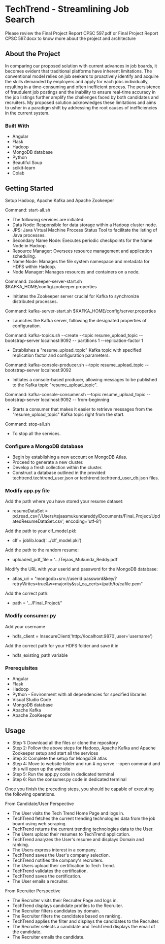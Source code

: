 # TechTrend - Streamlining Job Search 

Please review the Final Project Report CPSC 597.pdf or Final Project Report CPSC 597.docx to know more about the project and architecture

## About the Project

In comparing our proposed solution with current advances in job boards, it becomes evident that traditional platforms have inherent limitations. The conventional model relies on job seekers to proactively identify and acquire the skills demanded by employers and apply for each jobs individually, resulting in a time-consuming and often inefficient process. The persistence of fraudulent job postings and the inability to ensure real-time accuracy in the job listings further amplify the challenges faced by both candidates and recruiters. My proposed solution acknowledges these limitations and aims to usher in a paradigm shift by addressing the root causes of inefficiencies in the current system.

### Built With

- Angular
- Flask
- Hadoop
- MongoDB database 
- Python
- Beautiful Soup
- scikit-learn
- Colab

## Getting Started

Setup Hadoop, Apache Kafka and Apache Zookeeper 

Command: start-all.sh
- The following services are initiated:
- Data Node: Responsible for data storage within a Hadoop cluster node.
- JPS: Java Virtual Machine Process Status Tool to facilitate the listing of Java processes.
- Secondary Name Node: Executes periodic checkpoints for the Name Node in Hadoop.
- Resource Manager: Oversees resource management and application scheduling.
- Name Node: Manages the file system namespace and metadata for HDFS within Hadoop.
- Node Manager: Manages resources and containers on a node.

Command: zookeeper-server-start.sh $KAFKA_HOME/config/zookeeper.properties
- Initiates the Zookeeper server crucial for Kafka to synchronize distributed processes.

Command: kafka-server-start.sh $KAFKA_HOME/config/server.properties
- Launches the Kafka server, following the designated properties of configuration.

Command: kafka-topics.sh --create --topic resume_upload_topic --bootstrap-server localhost:9092 -- partitions 1 --replication-factor 1
- Establishes a "resume_upload_topic" Kafka topic with specified replication factor and configuration parameters.

Command: kafka-console-producer.sh --topic resume_upload_topic --bootstrap-server localhost:9092
- Initiates a console-based producer, allowing messages to be published to the Kafka topic "resume_upload_topic".

Command: kafka-console-consumer.sh --topic resume_upload_topic --bootstrap-server localhost:9092 -- from-beginning
- Starts a consumer that makes it easier to retrieve messages from the "resume_upload_topic" Kafka topic right from the start.

Command: stop-all.sh
- To stop all the services.

### Configure a MongoDB database
- Begin by establishing a new account on MongoDB Atlas.
- Proceed to generate a new cluster.
- Develop a fresh collection within the cluster.
- Construct a database outlined in the provided techtrend.techtrend_user.json or techtrend.techtrend_user_db.json files.

### Modify app.py file

Add the path where you have stored your resume dataset:
- resumeDataSet = pd.read_csv('/Users/tejaasmukundareddy/Documents/Final_Project/UpdatedResumeDataSet.csv', encoding='utf-8')

Add the path to your clf_model.pkl:
- clf = joblib.load('.../clf_model.pkl')

Add the path to the random resume:
- uploaded_pdf_file = '.../Tejaas_Mukunda_Reddy.pdf'

Modify the URL with your userid and password for the MongoDB database:
- atlas_uri = "mongodb+srv://userid:password&key/?retryWrites=true&w=majority&ssl_ca_certs=/path/to/cafile.pem"

Add the correct path:
- path = '.../Final_Project/'

### Modify consumer.py

Add your username
- hdfs_client = InsecureClient('http://localhost:9870',user='username')

Add the correct path for your HDFS folder and save it in 
- hdfs_existing_path variable

### Prerequisites

- Angular
- Flask
- Hadoop
- Python - Environment with all dependencies for specified libraries
- Visual Studio Code
- MongoDB database
- Apache Kafka
- Apache ZooKeeper

## Usage

- Step 1: Download all the files or clone the repository
- Step 2: Follow the above steps for Hadoop, Apache Kafka and Apache Zookeeper setup and start all the services
- Step 3: Complete the setup for MongoDB atlas
- Step 4: Move to website folder and run # ng serve --open command and this will open up the website
- Step 5: Run the app.py code in dedicated terminal
- Step 6: Run the consumer.py code in dedicated terminal

Once you finish the preceding steps, you should be capable of executing the following operations.

From Candidate/User Perspective
- The User visits the Tech Trend Home Page and logs in.
- TechTrend fetches the current trending technologies data from the job board using web scraping.
- TechTrend returns the current trending technologies data to the User.
- The Users upload their resumes to TechTrend application.
- TechTrend analyzes the User's resume and displays Domain and ranking.
- The Users express interest in a company.
- TechTrend saves the User's company selection.
- TechTrend notifies the company's recruiters.
- The Users upload their certification to Tech Trend.
- TechTrend validates the certification.
- TechTrend saves the certification.
- The User emails a recruiter.

From Recruiter Perspective
- The Recruiter visits their Recruiter Page and logs in.
- TechTrend displays candidate profiles to the Recruiter.
- The Recruiter filters candidates by domain.
- The Recruiter filters the candidates based on ranking.
- TechTrend applies the filter and displays the candidates to the Recruiter.
- The Recruiter selects a candidate and TechTrend displays the email of the candidate.
- The Recruiter emails the candidate.

